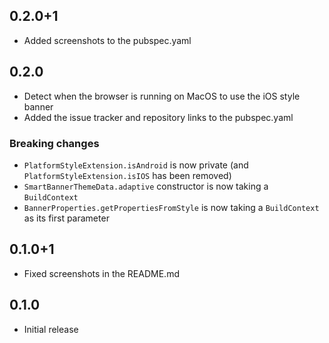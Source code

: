 ## 0.2.0+1

* Added screenshots to the pubspec.yaml

## 0.2.0

* Detect when the browser is running on MacOS to use the iOS style banner
* Added the issue tracker and repository links to the pubspec.yaml

### Breaking changes

* `PlatformStyleExtension.isAndroid` is now private (and `PlatformStyleExtension.isIOS` has been removed)
* `SmartBannerThemeData.adaptive` constructor is now taking a `BuildContext`
* `BannerProperties.getPropertiesFromStyle` is now taking a `BuildContext` as its first parameter

## 0.1.0+1

* Fixed screenshots in the README.md

## 0.1.0

* Initial release
